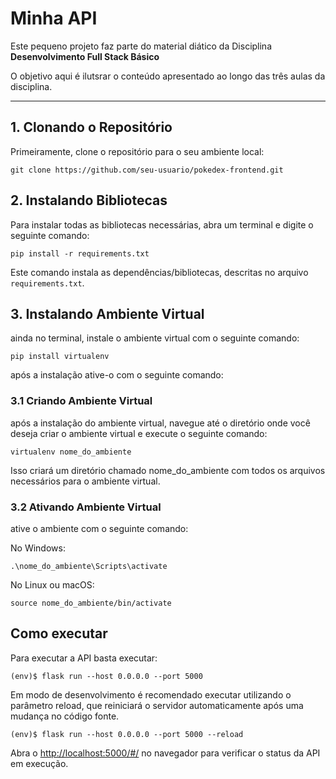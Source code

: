# Minha API

Este pequeno projeto faz parte do material diático da Disciplina **Desenvolvimento Full Stack Básico** 

O objetivo aqui é ilutsrar o conteúdo apresentado ao longo das três aulas da disciplina.

---


## 1. Clonando o Repositório


Primeiramente, clone o repositório para o seu ambiente local:
```
git clone https://github.com/seu-usuario/pokedex-frontend.git
```
## 2. Instalando Bibliotecas

Para instalar todas as bibliotecas necessárias, abra um terminal e digite o seguinte comando:
```
pip install -r requirements.txt
```
Este comando instala as dependências/bibliotecas, descritas no arquivo `requirements.txt`.

## 3. Instalando Ambiente Virtual

ainda no terminal, instale o ambiente virtual com o seguinte comando:
```
pip install virtualenv
```
após a instalação ative-o com o seguinte comando:

  ### 3.1 Criando Ambiente Virtual

  após a instalação do ambiente virtual, navegue até o diretório onde você deseja criar o ambiente virtual e execute o seguinte comando:
  ```
  virtualenv nome_do_ambiente
  ```
  Isso criará um diretório chamado nome_do_ambiente com todos os arquivos necessários para o ambiente virtual.

  ### 3.2 Ativando Ambiente Virtual
  ative o ambiente com o seguinte comando:

  No Windows:
  ```
  .\nome_do_ambiente\Scripts\activate
  ```
  No Linux ou macOS:
  ```
  source nome_do_ambiente/bin/activate
  ```

## Como executar 


Para executar a API  basta executar:

```
(env)$ flask run --host 0.0.0.0 --port 5000
```

Em modo de desenvolvimento é recomendado executar utilizando o parâmetro reload, que reiniciará o servidor
automaticamente após uma mudança no código fonte. 

```
(env)$ flask run --host 0.0.0.0 --port 5000 --reload
```

Abra o [http://localhost:5000/#/](http://localhost:5000/#/) no navegador para verificar o status da API em execução.

